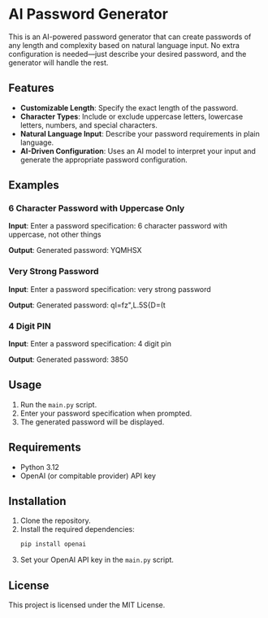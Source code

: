 # AI Password Generator

This is an AI-powered password generator that can create passwords of any length and complexity based on natural language input. No extra configuration is needed—just describe your desired password, and the generator will handle the rest.

## Features

- **Customizable Length**: Specify the exact length of the password.
- **Character Types**: Include or exclude uppercase letters, lowercase letters, numbers, and special characters.
- **Natural Language Input**: Describe your password requirements in plain language.
- **AI-Driven Configuration**: Uses an AI model to interpret your input and generate the appropriate password configuration.

## Examples

### 6 Character Password with Uppercase Only

**Input**: Enter a password specification: 6 character password with uppercase, not other things

**Output**: Generated password: YQMHSX

### Very Strong Password

**Input**: Enter a password specification: very strong password

**Output**: Generated password: qI=fz",L.5S{D=(t

### 4 Digit PIN

**Input**: Enter a password specification: 4 digit pin

**Output**: Generated password: 3850

## Usage

1. Run the `main.py` script.
2. Enter your password specification when prompted.
3. The generated password will be displayed.

## Requirements

- Python 3.12
- OpenAI (or compitable provider) API key

## Installation

1. Clone the repository.
2. Install the required dependencies:
   ```bash
   pip install openai
   ```
3. Set your OpenAI API key in the `main.py` script.

## License

This project is licensed under the MIT License.
